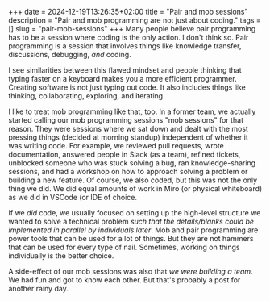 +++
date = 2024-12-19T13:26:35+02:00
title = "Pair and mob sessions"
description = "Pair and mob programming are not just about coding."
tags = []
slug = "pair-mob-sessions"
+++
Many people believe pair programming has to be a session where coding is the only action. I don't think so. Pair programming is a session that involves things like knowledge transfer, discussions, debugging, _and_ coding.

I see similarities between this flawed mindset and people thinking that typing faster on a keyboard makes you a more efficient programmer. Creating software is not just typing out code. It also includes things like thinking, collaborating, exploring, and iterating.

I like to treat mob programming like that, too. In a former team, we actually started calling our mob programming sessions "mob sessions" for that reason. They were sessions where we sat down and dealt with the most pressing things (decided at morning standup) independent of whether it was writing code. For example, we reviewed pull requests, wrote documentation, answered people in Slack (as a team), refined tickets, unblocked someone who was stuck solving a bug, ran knowledge-sharing sessions, and had a workshop on how to approach solving a problem or building a new feature. Of course, we also coded, but this was not the only thing we did. We did equal amounts of work in Miro (or physical whiteboard) as we did in VSCode (or <emph title="Integrated Development Environment">IDE</emph> of choice.

If we _did_ code, we usually focused on setting up the high-level structure we wanted to solve a technical problem _such that the details/blanks could be implemented in parallel by individuals later_. Mob and pair programming are power tools that can be used for a lot of things. But they are not hammers that can be used for every type of nail. Sometimes, working on things individually is the better choice.

A side-effect of our mob sessions was also that _we were building a team_. We had fun and got to know each other. But that's probably a post for another rainy day.
